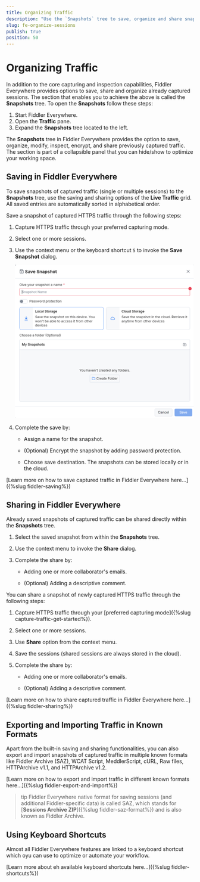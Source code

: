 ```yaml
---
title: Organizing Traffic
description: "Use the `Snapshots` tree to save, organize and share snapshots of captured traffic."
slug: fe-organize-sessions
publish: true
position: 50
---
```


# Organizing Traffic

In addition to the core capturing and inspection capabilities, Fiddler Everywhere provides options to save, share and organize already captured sessions. The section that enables you to achieve the above is called the **Snapshots** tree. To open the **Snapshots** follow these steps:

1. Start Fiddler Everywhere.
1. Open the **Traffic** pane.
1. Expand the **Snapshots** tree located to the left.

The **Snapshots** tree in Fiddler Everywhere provides the option to save, organize, modify, inspect, encrypt, and share previously captured traffic. The section is part of a collapsible panel that you can hide/show to optimize your working space.

## Saving in Fiddler Everywhere

To save snapshots of captured traffic (single or multiple sessions) to the **Snapshots** tree, use the saving and sharing options of the **Live Traffic** grid. All saved entries are automatically sorted in alphabetical order.

Save a snapshot of captured HTTPS traffic through the following steps:

1. Capture HTTPS traffic through your preferred capturing mode.

1. Select one or more sessions.

1. Use the context menu or the keyboard shortcut `S` to invoke the **Save Snapshot** dialog.

    ![Save dialog](../images/livetraffic/session-save-prompt.png)

1. Complete the save by:

    - Assign a name for the snapshot.

    - (Optional) Encrypt the snapshot by adding password protection.

    - Choose save destination. The snapshots can be stored locally or in the cloud.

[Learn more on how to save captured traffic in Fiddler Everywhere here...]({%slug fiddler-saving%})

## Sharing in Fiddler Everywhere

Already saved snapshots of captured traffic can be shared directly within the **Snapshots** tree.

1. Select the saved snapshot from within the **Snapshots** tree.

1. Use the context menu to invoke the **Share** dialog.

1. Complete the share by:

    - Adding one or more collaborator's emails.

    - (Optional) Adding a descriptive comment.

You can share a snapshot of newly captured HTTPS traffic through the following steps:

1. Capture HTTPS traffic through your [preferred capturing mode]({%slug capture-traffic-get-started%}).

1. Select one or more sessions.

1. Use **Share** option from the context menu.

1. Save the sessions (shared sessions are always stored in the cloud).

1. Complete the share by:

    - Adding one or more collaborator's emails.

    - (Optional) Adding a descriptive comment.

[Learn more on how to share captured traffic in Fiddler Everywhere here...]({%slug fiddler-sharing%})

## Exporting and Importing Traffic in Known Formats

Apart from the built-in saving and sharing functionalities, you can also export and import snapshots of captured traffic in multiple known formats like Fiddler Archive (SAZ), WCAT Script, MeddlerScript, cURL, Raw files, HTTPArchive v1.1, and HTTPArchive v1.2.

[Learn more on how to export and import traffic in different known formats here...]({%slug fiddler-export-and-import%})

>tip Fiddler Everywhere native format for saving sessions (and additional Fiddler-specific data) is called SAZ, which stands for [**Sessions Archive ZIP**]({%slug fiddler-saz-format%}) and is also known as Fiddler Archive.

## Using Keyboard Shortcuts

Almost all Fiddler Everywhere features are linked to a keyboard shortcut which oyu can use to optimize or automate your workflow.

[Learn more about eh available keyboard shortcuts here...]({%slug fiddler-shortcuts%})
